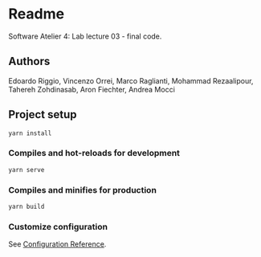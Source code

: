 # Readme
Software Atelier 4: Lab lecture 03 - final code.

## Authors
Edoardo Riggio, Vincenzo Orrei, Marco Raglianti, Mohammad Rezaalipour, Tahereh Zohdinasab, Aron Fiechter, Andrea Mocci

## Project setup
```
yarn install
```

### Compiles and hot-reloads for development
```
yarn serve
```

### Compiles and minifies for production
```
yarn build
```

### Customize configuration
See [Configuration Reference](https://cli.vuejs.org/config/).
